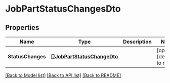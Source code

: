 # JobPartStatusChangesDto

## Properties
Name | Type | Description | Notes
------------ | ------------- | ------------- | -------------
**StatusChanges** | [**[]JobPartStatusChangeDto**](JobPartStatusChangeDto.md) |  | [optional] [default to null]

[[Back to Model list]](../README.md#documentation-for-models) [[Back to API list]](../README.md#documentation-for-api-endpoints) [[Back to README]](../README.md)


